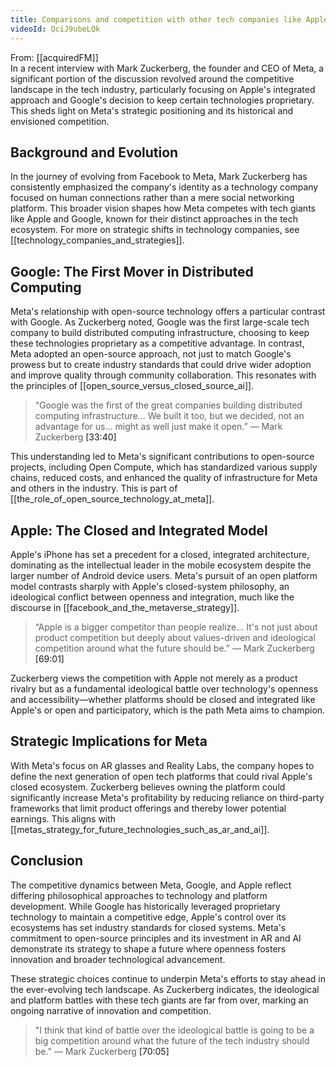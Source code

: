 ```yaml
---
title: Comparisons and competition with other tech companies like Apple and Google
videoId: QciJ9ubeLQk
---
```


From: [[acquiredFM]] <br/> 
In a recent interview with Mark Zuckerberg, the founder and CEO of Meta, a significant portion of the discussion revolved around the competitive landscape in the tech industry, particularly focusing on Apple's integrated approach and Google's decision to keep certain technologies proprietary. This sheds light on Meta's strategic positioning and its historical and envisioned competition.

## Background and Evolution

In the journey of evolving from Facebook to Meta, Mark Zuckerberg has consistently emphasized the company's identity as a technology company focused on human connections rather than a mere social networking platform. This broader vision shapes how Meta competes with tech giants like Apple and Google, known for their distinct approaches in the tech ecosystem. For more on strategic shifts in technology companies, see [[technology_companies_and_strategies]].

## Google: The First Mover in Distributed Computing

Meta's relationship with open-source technology offers a particular contrast with Google. As Zuckerberg noted, Google was the first large-scale tech company to build distributed computing infrastructure, choosing to keep these technologies proprietary as a competitive advantage. In contrast, Meta adopted an open-source approach, not just to match Google's prowess but to create industry standards that could drive wider adoption and improve quality through community collaboration. This resonates with the principles of [[open_source_versus_closed_source_ai]].

> “Google was the first of the great companies building distributed computing infrastructure... We built it too, but we decided, not an advantage for us... might as well just make it open.” — Mark Zuckerberg <a class="yt-timestamp" data-t="00:33:40">[33:40]</a>

This understanding led to Meta's significant contributions to open-source projects, including Open Compute, which has standardized various supply chains, reduced costs, and enhanced the quality of infrastructure for Meta and others in the industry. This is part of [[the_role_of_open_source_technology_at_meta]].

## Apple: The Closed and Integrated Model

Apple's iPhone has set a precedent for a closed, integrated architecture, dominating as the intellectual leader in the mobile ecosystem despite the larger number of Android device users. Meta's pursuit of an open platform model contrasts sharply with Apple's closed-system philosophy, an ideological conflict between openness and integration, much like the discourse in [[facebook_and_the_metaverse_strategy]].

> “Apple is a bigger competitor than people realize... It's not just about product competition but deeply about values-driven and ideological competition around what the future should be.” — Mark Zuckerberg <a class="yt-timestamp" data-t="01:09:01">[69:01]</a>

Zuckerberg views the competition with Apple not merely as a product rivalry but as a fundamental ideological battle over technology's openness and accessibility—whether platforms should be closed and integrated like Apple's or open and participatory, which is the path Meta aims to champion.

## Strategic Implications for Meta

With Meta's focus on AR glasses and Reality Labs, the company hopes to define the next generation of open tech platforms that could rival Apple's closed ecosystem. Zuckerberg believes owning the platform could significantly increase Meta's profitability by reducing reliance on third-party frameworks that limit product offerings and thereby lower potential earnings. This aligns with [[metas_strategy_for_future_technologies_such_as_ar_and_ai]].

## Conclusion

The competitive dynamics between Meta, Google, and Apple reflect differing philosophical approaches to technology and platform development. While Google has historically leveraged proprietary technology to maintain a competitive edge, Apple's control over its ecosystems has set industry standards for closed systems. Meta's commitment to open-source principles and its investment in AR and AI demonstrate its strategy to shape a future where openness fosters innovation and broader technological advancement.

These strategic choices continue to underpin Meta's efforts to stay ahead in the ever-evolving tech landscape. As Zuckerberg indicates, the ideological and platform battles with these tech giants are far from over, marking an ongoing narrative of innovation and competition.

> "I think that kind of battle over the ideological battle is going to be a big competition around what the future of the tech industry should be." 
 — Mark Zuckerberg <a class="yt-timestamp" data-t="01:10:05">[70:05]</a>